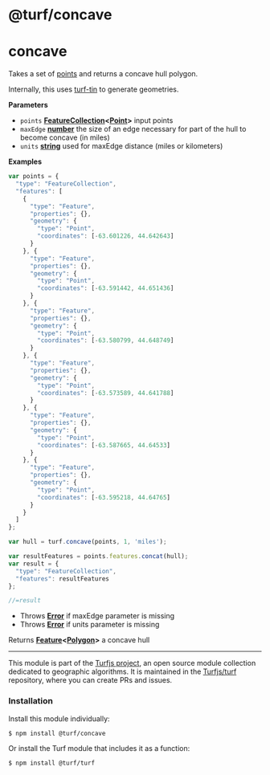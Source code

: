 # @turf/concave

# concave

Takes a set of [points](http://geojson.org/geojson-spec.html#point) and returns a concave hull polygon.

Internally, this uses [turf-tin](https://github.com/Turfjs/turf-tin) to generate geometries.

**Parameters**

-   `points` **[FeatureCollection](http://geojson.org/geojson-spec.html#feature-collection-objects)&lt;[Point](http://geojson.org/geojson-spec.html#point)>** input points
-   `maxEdge` **[number](https://developer.mozilla.org/en-US/docs/Web/JavaScript/Reference/Global_Objects/Number)** the size of an edge necessary for part of the
    hull to become concave (in miles)
-   `units` **[string](https://developer.mozilla.org/en-US/docs/Web/JavaScript/Reference/Global_Objects/String)** used for maxEdge distance (miles or kilometers)

**Examples**

```javascript
var points = {
  "type": "FeatureCollection",
  "features": [
    {
      "type": "Feature",
      "properties": {},
      "geometry": {
        "type": "Point",
        "coordinates": [-63.601226, 44.642643]
      }
    }, {
      "type": "Feature",
      "properties": {},
      "geometry": {
        "type": "Point",
        "coordinates": [-63.591442, 44.651436]
      }
    }, {
      "type": "Feature",
      "properties": {},
      "geometry": {
        "type": "Point",
        "coordinates": [-63.580799, 44.648749]
      }
    }, {
      "type": "Feature",
      "properties": {},
      "geometry": {
        "type": "Point",
        "coordinates": [-63.573589, 44.641788]
      }
    }, {
      "type": "Feature",
      "properties": {},
      "geometry": {
        "type": "Point",
        "coordinates": [-63.587665, 44.64533]
      }
    }, {
      "type": "Feature",
      "properties": {},
      "geometry": {
        "type": "Point",
        "coordinates": [-63.595218, 44.64765]
      }
    }
  ]
};

var hull = turf.concave(points, 1, 'miles');

var resultFeatures = points.features.concat(hull);
var result = {
  "type": "FeatureCollection",
  "features": resultFeatures
};

//=result
```

-   Throws **[Error](https://developer.mozilla.org/en-US/docs/Web/JavaScript/Reference/Global_Objects/Error)** if maxEdge parameter is missing
-   Throws **[Error](https://developer.mozilla.org/en-US/docs/Web/JavaScript/Reference/Global_Objects/Error)** if units parameter is missing

Returns **[Feature](http://geojson.org/geojson-spec.html#feature-objects)&lt;[Polygon](http://geojson.org/geojson-spec.html#polygon)>** a concave hull

<!-- This file is automatically generated. Please don't edit it directly:
if you find an error, edit the source file (likely index.js), and re-run
./scripts/generate-readmes in the turf project. -->

---

This module is part of the [Turfjs project](http://turfjs.org/), an open source
module collection dedicated to geographic algorithms. It is maintained in the
[Turfjs/turf](https://github.com/Turfjs/turf) repository, where you can create
PRs and issues.

### Installation

Install this module individually:

```sh
$ npm install @turf/concave
```

Or install the Turf module that includes it as a function:

```sh
$ npm install @turf/turf
```
